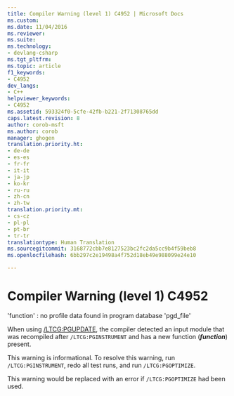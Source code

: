 ```yaml
---
title: Compiler Warning (level 1) C4952 | Microsoft Docs
ms.custom: 
ms.date: 11/04/2016
ms.reviewer: 
ms.suite: 
ms.technology:
- devlang-csharp
ms.tgt_pltfrm: 
ms.topic: article
f1_keywords:
- C4952
dev_langs:
- C++
helpviewer_keywords:
- C4952
ms.assetid: 593324f0-5cfe-42fb-b221-2f71308765dd
caps.latest.revision: 8
author: corob-msft
ms.author: corob
manager: ghogen
translation.priority.ht:
- de-de
- es-es
- fr-fr
- it-it
- ja-jp
- ko-kr
- ru-ru
- zh-cn
- zh-tw
translation.priority.mt:
- cs-cz
- pl-pl
- pt-br
- tr-tr
translationtype: Human Translation
ms.sourcegitcommit: 3168772cbb7e8127523bc2fc2da5cc9b4f59beb8
ms.openlocfilehash: 6bb297c2e19498a4f752d18eb49e988099e24e10

---
```

# Compiler Warning (level 1) C4952
'function' : no profile data found in program database 'pgd_file'  
  
 When using [/LTCG:PGUPDATE](../../build/reference/ltcg-link-time-code-generation.md), the compiler detected an input module that was recompiled after `/LTCG:PGINSTRUMENT` and has a new function (***function***) present.  
  
 This warning is informational. To resolve this warning, run `/LTCG:PGINSTRUMENT`, redo all test runs, and run `/LTCG:PGOPTIMIZE`.  
  
 This warning would be replaced with an error if `/LTCG:PGOPTIMIZE` had been used.


<!--HONumber=Jan17_HO2-->


